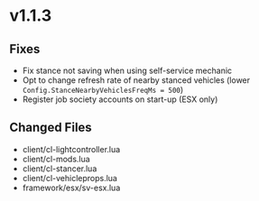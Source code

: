# v1.1.3

## **Fixes**

* Fix stance not saving when using self-service mechanic
* Opt to change refresh rate of nearby stanced vehicles (lower `Config.StanceNearbyVehiclesFreqMs = 500`)
* Register job society accounts on start-up (ESX only)

## **Changed Files**

* client/cl-lightcontroller.lua
* client/cl-mods.lua
* client/cl-stancer.lua
* client/cl-vehicleprops.lua
* framework/esx/sv-esx.lua
